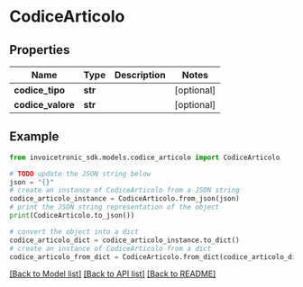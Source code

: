 # CodiceArticolo


## Properties

Name | Type | Description | Notes
------------ | ------------- | ------------- | -------------
**codice_tipo** | **str** |  | [optional] 
**codice_valore** | **str** |  | [optional] 

## Example

```python
from invoicetronic_sdk.models.codice_articolo import CodiceArticolo

# TODO update the JSON string below
json = "{}"
# create an instance of CodiceArticolo from a JSON string
codice_articolo_instance = CodiceArticolo.from_json(json)
# print the JSON string representation of the object
print(CodiceArticolo.to_json())

# convert the object into a dict
codice_articolo_dict = codice_articolo_instance.to_dict()
# create an instance of CodiceArticolo from a dict
codice_articolo_from_dict = CodiceArticolo.from_dict(codice_articolo_dict)
```
[[Back to Model list]](../README.md#documentation-for-models) [[Back to API list]](../README.md#documentation-for-api-endpoints) [[Back to README]](../README.md)


